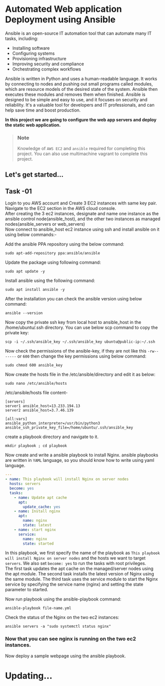 # Automated Web application Deployment using Ansible
Ansible is an open-source IT automation tool that can automate many IT tasks, including:
- Installing software
- Configuring systems
- Provisioning infrastructure
- Improving security and compliance
- Orchestrating complex workflows  

Ansible is written in Python and uses a human-readable language. It works by connecting to nodes and pushing out small programs called modules, which are resource models of the desired state of the system. Ansible then executes these modules and removes them when finished. Ansible is designed to be simple and easy to use, and it focuses on security and reliability. It's a valuable tool for developers and IT professionals, and can help save time and boost production.  

**In this project we are going to configure the web app servers and deploy the static web application.**  

> ### **Note**  
> Knowledge of `AWS EC2` and `ansible` required for completing this project. You can also use multimachine vagrant to complete this project.

## Let's get started...

## Task -01
Login to you AWS account and Create 3 EC2 instances with same key pair. Navigate to the EC2 section in the AWS cloud console.  
After creating the 3 ec2 instances, designate and name one instance as the ansible control node(ansible_host), and the other two instances as managed nodes(ansible_servers or web_servers)  
Now connect to ansible_host ec2 instance using ssh and install ansible on it using below commands:-

Add the ansible PPA repository using the below command:
```
sudo apt-add-repository ppa:ansible/ansible
```  
Update the package using following command:  
```
sudo apt update -y
```  
Install ansible using the following command:
```
sudo apt install ansible -y
```  

After the installation you can check the ansible version using below command:
```
ansible --version
```  
Now copy the private ssh key from local host to ansible_host in the /home/ubuntu/.ssh directory. You can use below scp command to copy the private key:
```
scp -i ~/.ssh/ansible_key ~/.ssh/ansible_key ubuntu@public-ip:~/.ssh
```  
Now check the permissions of the ansible-key, if they are not like this `-rw-------` or `600` then change the key permissions using below command:
```
sudo chmod 600 ansible_key
```  
Now create the hosts file in the /etc/ansible/directory and edit it as below:
```
sudo nano /etc/ansible/hosts
```  
/etc/ansible/hosts file content-
```
[servers]
server1 ansible_host=13.233.194.13
server2 ansible_host=3.7.46.139

[all:vars]
ansible_python_interpreter=/usr/bin/python3
ansible_ssh_private_key_file=/home/ubuntu/.ssh/ansible_key
```  
create a playbook directory and navigate to it.  
```
mkdir playbook ; cd playbook
```
Now create and write a ansible playbook to install Nginx. ansible playbooks are written in `YAML` language, so you should know how to write using yaml language.
```yaml
---
- name: This playbook will install Nginx on server nodes
  hosts: servers
  become: yes
  tasks:
    - name: Update apt cache
      apt:
        update_cache: yes
    - name: Install nginx
      apt:
        name: nginx
        state: latest
    - name: start nginx
      service:
        name: nginx
        state: started
```  
In this playbook, we first specify the name of the playbook as `This playbook will install Nginx on server nodes` and the hosts we want to target `servers`. We also set `become: yes` to run the tasks with root privileges.  
The first task updates the apt cache on the managed/server nodes using the apt module. The second task installs the latest version of Nginx using the same module. The third task uses the service module to start the Nginx service by specifying the service name (nginx) and setting the state parameter to started.  

Now run playbook using the ansible-playbook command:
```
ansible-playbook file-name.yml
```  
Check the status of the Nginx on the two ec2 instances:
```
ansible servers -a "sudo systemctl status nginx"
```  
### Now that you can see nginx is running on the two ec2 instances.
Now deploy a sample webpage using the ansible playbook.


# Updating...